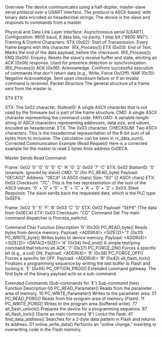 Overview
The device communicates using a half-duplex, master-slave serial protocol over a USART interface. The protocol is ASCII-based, with binary data encoded as hexadecimal strings. The device is the slave and responds to commands from a master.

Physical and Data Link Layer
Interface: Asynchronous serial (USART).
Configuration: 9600 baud, 8 data bits, no parity, 1 stop bit ("9600 8N1").
Framing & Control Characters:
STX (0x02): Start of Transmission. Every frame begins with this character. (RX_Process())
ETX (0x03): End of Text. Marks the end of the data payload, before the checksum. (RX_Process())
ENQ (0x05): Enquiry. Resets the slave's receive buffer and state, eliciting an ACK (0x06) response. Used for presence detection or synchronization. (RX_Process())
ACK (0x06): Acknowledge. Confirms successful execution of commands that don't return data (e.g., Write, Force On/Off).
NAK (0x15): Negative Acknowledge. Sent upon checksum failure or if an invalid command is received.
Packet Structure
The general structure of a frame sent from the master is:

STX <StationID> <CMD> <PAYLOAD> ETX <CHECKSUM>

STX: The 0x02 character.
StationID: A single ASCII character that is not used by the firmware but is part of the frame structure.
CMD: A single ASCII character representing the command code.
PAYLOAD: A variable-length string of ASCII characters representing addresses, data size, and values, encoded as hexadecimal.
ETX: The 0x03 character.
CHECKSUM: Two ASCII characters. This is the hexadecimal representation of the 8-bit sum of all bytes from <StationID> to <ETX> inclusive. The calculation can be seen in rx_data_sum().
Corrected Communication Example (Read Request)
Here is a corrected example for the master to read 2 bytes from address 0x0ECA.

Master Sends Read Command:

Frame: 0x02 '0' '0' '0' 'E' 'C' 'A' '0' '2' 0x03 '7' 'C'
STX: 0x02
StationID: '0' (example, ignored by slave)
CMD: '0' (for PC_READ_byte)
Payload: "0ECA02"
Address: "0ECA" (4 ASCII chars)
Size: "02" (2 ASCII chars)
ETX: 0x03
Checksum: "7C". This is the hex representation of the sum of the ASCII values: '0' + '0' + '0' + 'E' + 'C' + 'A' + '0' + '2' + 0x03.
Slave Responds: The slave sends back the requested data, which is the PLC type 0x5EF6.

Frame: 0x02 '5' 'E' 'F' '6' 0x03 'C' 'D'
STX: 0x02
Payload: "5EF6" (The data from 0x0ECA)
ETX: 0x03
Checksum: "CD"
Command Set
The main command dispatcher is Process_switch().

Command Char	Function	Description
'0' (0x30)	PC_READ_byte()	Reads bytes from device memory. Payload: <ADDR(4)> <SIZE(2)>
'1' (0x31)	PC_WRITE_byte()	Writes bytes to device memory. Payload: <ADDR(4)> <SIZE(2)> <DATA(2*SIZE)>
'4' (0x34)	find_end()	A simple test/ping command that returns an ACK.
'7' (0x37)	PC_FORCE_ON()	Forces a specific bit (e.g., a coil) ON. Payload: <ADDR(4)>
'8' (0x38)	PC_FORCE_OFF()	Forces a specific bit OFF. Payload: <ADDR(4)>
'B' (0x42)	all_flash_lock()	Finalizes a programming sequence by writing the last buffer to Flash and locking it.
'E' (0x45)	PC_OPTION_PROG()	Extended command gateway. The first byte of the binary payload acts as a sub-command.

Extended Commands (Sub-commands for 'E')
Sub-command (hex)	Function	Description
00	PC_READ_Parameter()	Reads from the parameter area of memory.
10	PC_WRITE_Parameter()	Writes to the parameter area.
01	PC_READ_PORG()	Reads from the program area of memory (Flash).
11	PC_WRITE_PORG()	Writes to the program area (buffered write).
77	all_flash_unlock()	Prepares the device for a programming sequence.
87	all_flash_lock()	(Same as main command 'B') Locks the flash.
41	find_data_address()	Searches for a 2-byte data pattern in Flash and returns its address.
D1	online_write_data()	Performs an "online change," inserting or overwriting code in the Flash memory.
